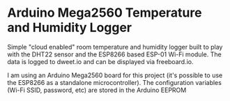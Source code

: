 # Arduino Mega2560 Temperature and Humidity Logger
Simple "cloud enabled" room temperature and humidity logger built to play with
the DHT22 sensor and the ESP8266 based ESP-01 Wi-Fi module. The data is
logged to dweet.io and can be displayed via freeboard.io.

I am using an Arduino Mega2560 board for this project (it's possible to
use the ESP8266 as a standalone microcontroller). The configuration variables
(Wi-Fi SSID, password, etc) are stored in the Arduino EEPROM

